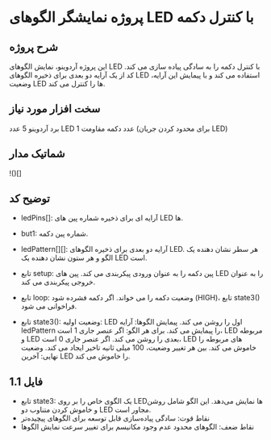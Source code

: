 # پروژه نمایشگر الگوهای LED با کنترل دکمه
## شرح پروژه
این پروژه آردوینو، نمایش الگوهای LED با کنترل دکمه را به سادگی پیاده سازی می کند. کد از یک آرایه دو بعدی برای ذخیره الگوهای LED استفاده می کند و با پیمایش این آرایه، وضعیت LED ها را کنترل می کند.

## سخت افزار مورد نیاز
برد آردوینو
5 عدد LED
1 عدد دکمه
مقاومت (برای محدود کردن جریان LED)

## شماتیک مدار
!()[]

## توضیح کد

* ledPins[]: آرایه ای برای ذخیره شماره پین های LED ها.
* but1: شماره پین دکمه.
* ledPattern[][]: آرایه دو بعدی برای ذخیره الگوهای LED. هر سطر نشان دهنده یک الگو و هر ستون نشان دهنده یک LED است.
* تابع setup:
پین دکمه را به عنوان ورودی پیکربندی می کند.
پین های LED را به عنوان خروجی پیکربندی می کند.

* تابع loop:
وضعیت دکمه را می خواند.
اگر دکمه فشرده شود (HIGH)، تابع state3() فراخوانی می شود.

* تابع state3():
وضعیت اولیه: LED اول را روشن می کند.
پیمایش الگوها:
آرایه ledPattern را پیمایش می کند.
برای هر الگو:
اگر عنصر جاری 1 است، LED مربوطه و LED بعدی را روشن می کند.
اگر عنصر جاری 0 است، LED های مربوطه را خاموش می کند.
بین هر تغییر وضعیت، 100 میلی ثانیه تاخیر ایجاد می کند.
وضعیت نهایی: آخرین LED را خاموش می کند.

## فایل 1.1
* تابع state3:
یک الگوی خاص را بر روی LEDها نمایش می‌دهد. این الگو شامل روشن و خاموش کردن متناوب دو LED مجاور است.
* نقاط قوت:
سادگی پیاده‌سازی
قابل توسعه برای الگوهای پیچیده‌تر
* نقاط ضعف:
الگوهای محدود
عدم وجود مکانیسم برای تغییر سرعت نمایش الگوها